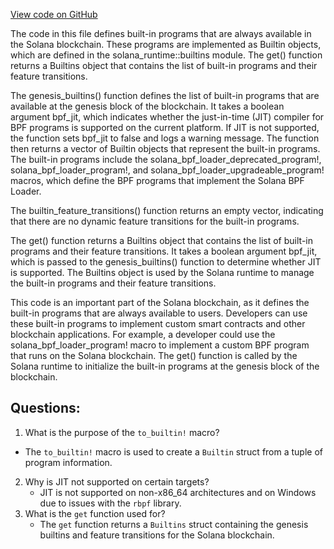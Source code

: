 [View code on GitHub](https://github.com/solana-labs/solana/blob/master/ledger/src/builtins.rs)

The code in this file defines built-in programs that are always available in the Solana blockchain. These programs are implemented as Builtin objects, which are defined in the solana_runtime::builtins module. The get() function returns a Builtins object that contains the list of built-in programs and their feature transitions.

The genesis_builtins() function defines the list of built-in programs that are available at the genesis block of the blockchain. It takes a boolean argument bpf_jit, which indicates whether the just-in-time (JIT) compiler for BPF programs is supported on the current platform. If JIT is not supported, the function sets bpf_jit to false and logs a warning message. The function then returns a vector of Builtin objects that represent the built-in programs. The built-in programs include the solana_bpf_loader_deprecated_program!, solana_bpf_loader_program!, and solana_bpf_loader_upgradeable_program! macros, which define the BPF programs that implement the Solana BPF Loader.

The builtin_feature_transitions() function returns an empty vector, indicating that there are no dynamic feature transitions for the built-in programs.

The get() function returns a Builtins object that contains the list of built-in programs and their feature transitions. It takes a boolean argument bpf_jit, which is passed to the genesis_builtins() function to determine whether JIT is supported. The Builtins object is used by the Solana runtime to manage the built-in programs and their feature transitions.

This code is an important part of the Solana blockchain, as it defines the built-in programs that are always available to users. Developers can use these built-in programs to implement custom smart contracts and other blockchain applications. For example, a developer could use the solana_bpf_loader_program! macro to implement a custom BPF program that runs on the Solana blockchain. The get() function is called by the Solana runtime to initialize the built-in programs at the genesis block of the blockchain.
## Questions: 
 1. What is the purpose of the `to_builtin!` macro?
   - The `to_builtin!` macro is used to create a `Builtin` struct from a tuple of program information.
2. Why is JIT not supported on certain targets?
   - JIT is not supported on non-x86_64 architectures and on Windows due to issues with the `rbpf` library.
3. What is the `get` function used for?
   - The `get` function returns a `Builtins` struct containing the genesis builtins and feature transitions for the Solana blockchain.